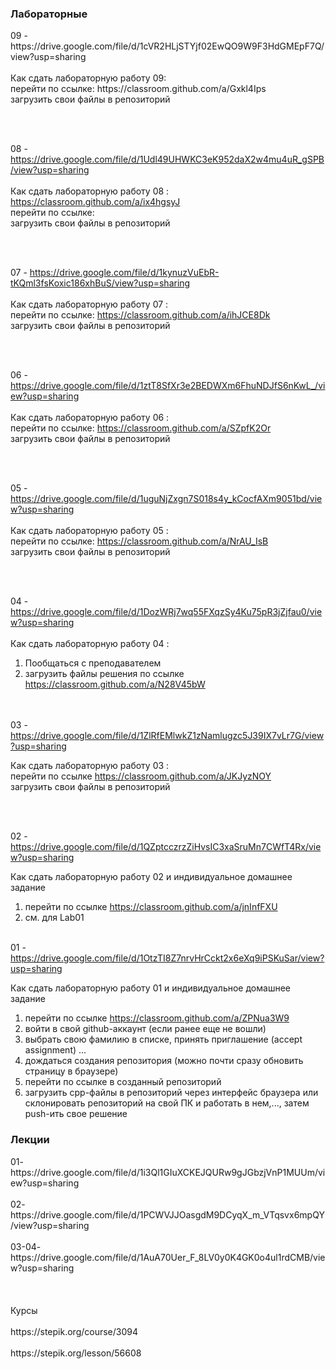 <h3>Лабораторные</h3>
09 - https://drive.google.com/file/d/1cVR2HLjSTYjf02EwQO9W9F3HdGMEpF7Q/view?usp=sharing</br></br>
Как сдать лабораторную работу 09: </br>
перейти по ссылке:  https://classroom.github.com/a/Gxkl4Ips<br> 
   загрузить свои файлы в репозиторий
   
</br></br>

08 - https://drive.google.com/file/d/1Udl49UHWKC3eK952daX2w4mu4uR_gSPB/view?usp=sharing</br></br>
Как сдать лабораторную работу 08 : https://classroom.github.com/a/ix4hgsyJ</br>
перейти по ссылке: <br> 
   загрузить свои файлы в репозиторий
   
</br></br>

07 - https://drive.google.com/file/d/1kynuzVuEbR-tKQml3fsKoxic186xhBuS/view?usp=sharing </br></br>
Как сдать лабораторную работу 07 :</br>
перейти по ссылке: 
   https://classroom.github.com/a/ihJCE8Dk<br> 
   загрузить свои файлы в репозиторий
   
</br></br>



06 - https://drive.google.com/file/d/1ztT8SfXr3e2BEDWXm6FhuNDJfS6nKwL_/view?usp=sharing </br></br>
Как сдать лабораторную работу 06 :</br>
перейти по ссылке: https://classroom.github.com/a/SZpfK2Or  <br> 
   загрузить свои файлы в репозиторий
   
</br></br>


05 - https://drive.google.com/file/d/1uguNjZxgn7S018s4y_kCocfAXm9051bd/view?usp=sharing</br></br>
Как сдать лабораторную работу 05 :</br>
перейти по ссылке: https://classroom.github.com/a/NrAU_IsB <br> 
   загрузить свои файлы в репозиторий
   
</br></br>


04 - https://drive.google.com/file/d/1DozWRj7wq55FXqzSy4Ku75pR3jZjfau0/view?usp=sharing</br></br>
Как сдать лабораторную работу 04 :</br>
1) Пообщаться с преподавателем</br>
2) загрузить файлы решения по ссылке https://classroom.github.com/a/N28V45bW</br>

</br></br>
03 - https://drive.google.com/file/d/1ZlRfEMlwkZ1zNamlugzc5J39IX7vLr7G/view?usp=sharing

Как сдать лабораторную работу 03 :</br>
   перейти по ссылке https://classroom.github.com/a/JKJyzNOY</br>
   загрузить свои файлы в репозиторий

</br></br>

02 - https://drive.google.com/file/d/1QZptcczrzZiHvsIC3xaSruMn7CWfT4Rx/view?usp=sharing

Как сдать лабораторную работу 02 и индивидуальное домашнее задание
1) перейти по ссылке https://classroom.github.com/a/jnInfFXU 
2) см. для Lab01
</br></br>


01 - https://drive.google.com/file/d/1OtzTI8Z7nrvHrCckt2x6eXq9iPSKuSar/view?usp=sharing 

Как сдать лабораторную работу 01 и индивидуальное домашнее задание
1) перейти по ссылке https://classroom.github.com/a/ZPNua3W9
2) войти в свой github-аккаунт (если ранее еще не вошли)
3) выбрать свою фамилию в списке, принять приглашение (accept assignment) ...
4) дождаться создания репозитория (можно почти сразу обновить страницу в браузере)
5) перейти по ссылке в созданный репозиторий
6) загрузить cpp-файлы в репозиторий через интерфейс браузера
    или склонировать репозиторий на свой ПК и работать в нем,..., затем push-ить свое решение
   

<h3>Лекции</h3>
01- https://drive.google.com/file/d/1i3Ql1GIuXCKEJQURw9gJGbzjVnP1MUUm/view?usp=sharing </br></br>
02- https://drive.google.com/file/d/1PCWVJJOasgdM9DCyqX_m_VTqsvx6mpQY/view?usp=sharing </br></br>
03-04- https://drive.google.com/file/d/1AuA70Uer_F_8LV0y0K4GK0o4ul1rdCMB/view?usp=sharing</br></br>
</br></br>
Курсы </br></br>
https://stepik.org/course/3094</br></br>
https://stepik.org/lesson/56608</br></br>



